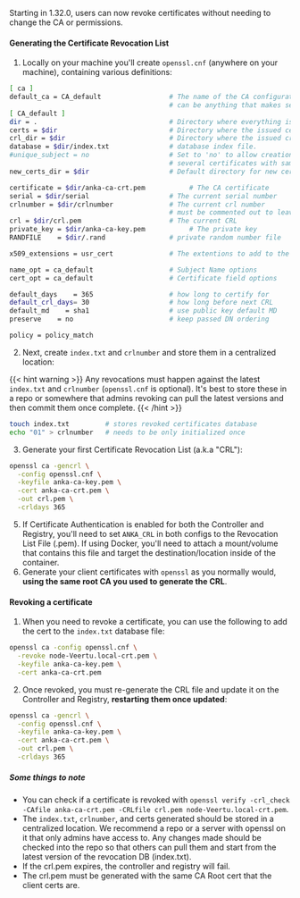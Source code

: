 ---
---

Starting in 1.32.0, users can now revoke certificates without needing to change the CA or permissions.

#### Generating the Certificate Revocation List

1. Locally on your machine you'll create `openssl.cnf` (anywhere on your machine), containing various definitions:
  ```bash
  [ ca ]
  default_ca = CA_default                 # The name of the CA configuration to be used.
                                          # can be anything that makes sense to you.
  [ CA_default ]
  dir = .                                 # Directory where everything is kept
  certs = $dir                            # Directory where the issued certs are kept
  crl_dir = $dir                          # Directory where the issued crl are kept
  database = $dir/index.txt               # database index file.
  #unique_subject = no                    # Set to 'no' to allow creation of
                                          # several certificates with same subject.
  new_certs_dir = $dir                    # Default directory for new certs.

  certificate = $dir/anka-ca-crt.pem           # The CA certificate
  serial = $dir/serial                    # The current serial number
  crlnumber = $dir/crlnumber              # The current crl number
                                          # must be commented out to leave a V1 CRL
  crl = $dir/crl.pem                      # The current CRL
  private_key = $dir/anka-ca-key.pem           # The private key
  RANDFILE    = $dir/.rand                # private random number file

  x509_extensions = usr_cert              # The extentions to add to the cert

  name_opt = ca_default                   # Subject Name options
  cert_opt = ca_default                   # Certificate field options

  default_days    = 365                   # how long to certify for
  default_crl_days= 30                    # how long before next CRL
  default_md    = sha1                    # use public key default MD
  preserve    = no                        # keep passed DN ordering

  policy = policy_match
  ```

2. Next, create `index.txt` and `crlnumber` and store them in a centralized location:

{{< hint warning >}}
Any revocations must happen against the latest `index.txt` and `crlnumber` (`openssl.cnf` is optional). It's best to store these in a repo or somewhere that admins revoking can pull the latest versions and then commit them once complete.
{{< /hint >}}

  ```bash
  touch index.txt         # stores revoked certificates database
  echo "01" > crlnumber   # needs to be only initialized once
  ```

3. Generate your first Certificate Revocation List (a.k.a "CRL"):

  ```bash
  openssl ca -gencrl \
    -config openssl.cnf \
    -keyfile anka-ca-key.pem \
    -cert anka-ca-crt.pem \
    -out crl.pem \
    -crldays 365
  ```

5. If Certificate Authentication is enabled for both the Controller and Registry, you'll need to set `ANKA_CRL` in both configs to the Revocation List File (.pem). If using Docker, you'll need to attach a mount/volume that contains this file and target the destination/location inside of the container.
6. Generate your client certificates with `openssl` as you normally would, **using the same root CA you used to generate the CRL**.


#### Revoking a certificate

1. When you need to revoke a certificate, you can use the following to add the cert to the `index.txt` database file:

  ```bash
  openssl ca -config openssl.cnf \
    -revoke node-Veertu.local-crt.pem \
    -keyfile anka-ca-key.pem \
    -cert anka-ca-crt.pem
  ```

2. Once revoked, you must re-generate the CRL file and update it on the Controller and Registry, **restarting them once updated**:

  ```bash
  openssl ca -gencrl \
    -config openssl.cnf \
    -keyfile anka-ca-key.pem \
    -cert anka-ca-crt.pem \
    -out crl.pem \
    -crldays 365
  ```

##### Some things to note

- You can check if a certificate is revoked with `openssl verify -crl_check -CAfile anka-ca-crt.pem -CRLfile crl.pem node-Veertu.local-crt.pem`.
- The `index.txt`, `crlnumber`, and certs generated should be stored in a centralized location. We recommend a repo or a server with openssl on it that only admins have access to. Any changes made should be checked into the repo so that others can pull them and start from the latest version of the revocation DB (index.txt).
- If the crl.pem expires, the controller and registry will fail.
- The crl.pem must be generated with the same CA Root cert that the client certs are.

